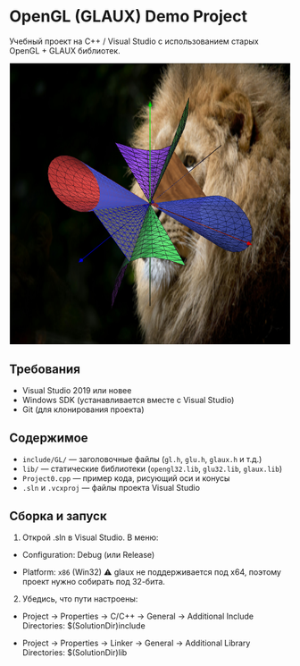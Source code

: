 # OpenGL (GLAUX) Demo Project

Учебный проект на C++ / Visual Studio с использованием старых OpenGL + GLAUX библиотек.

![DEMO](assets/preview.png)

## Требования
- Visual Studio 2019 или новее
- Windows SDK (устанавливается вместе с Visual Studio)
- Git (для клонирования проекта)

## Содержимое
- `include/GL/` — заголовочные файлы (`gl.h`, `glu.h`, `glaux.h` и т.д.)
- `lib/` — статические библиотеки (`opengl32.lib`, `glu32.lib`, `glaux.lib`)
- `Project0.cpp` — пример кода, рисующий оси и конусы
- `.sln` и `.vcxproj` — файлы проекта Visual Studio

## Сборка и запуск
1. Открой .sln в Visual Studio.
В меню:

- Configuration: Debug (или Release)

- Platform: `x86` (Win32)
⚠️ glaux не поддерживается под x64, поэтому проект нужно собирать под 32-бита.

2. Убедись, что пути настроены:

- Project → Properties → C/C++ → General → Additional Include Directories: $(SolutionDir)include

- Project → Properties → Linker → General → Additional Library Directories: $(SolutionDir)lib